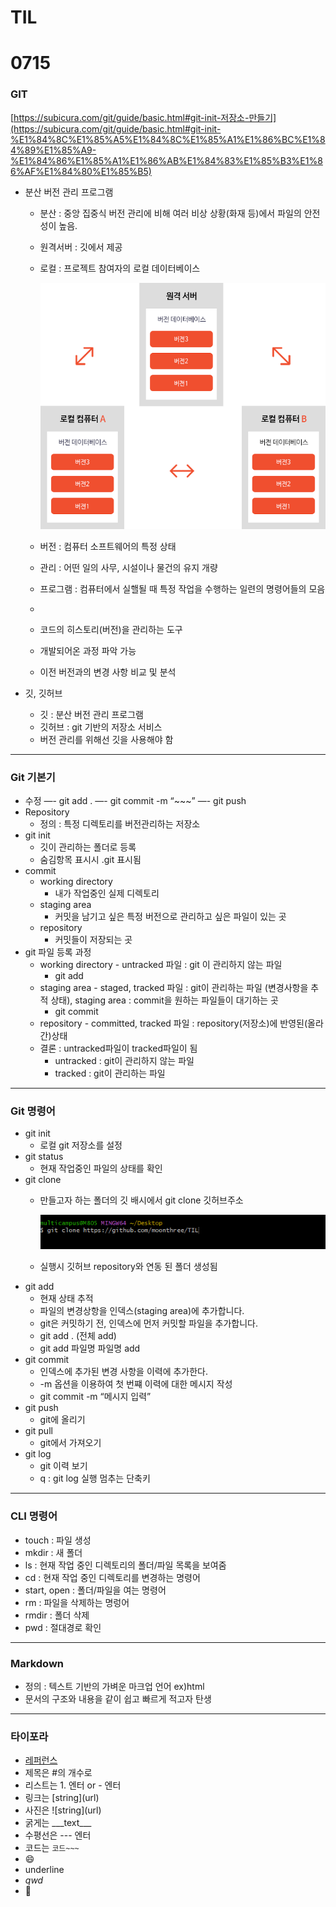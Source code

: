 # TIL

# 0715
### GIT

[https://subicura.com/git/guide/basic.html#git-init-저장소-만들기](https://subicura.com/git/guide/basic.html#git-init-%E1%84%8C%E1%85%A5%E1%84%8C%E1%85%A1%E1%86%BC%E1%84%89%E1%85%A9-%E1%84%86%E1%85%A1%E1%86%AB%E1%84%83%E1%85%B3%E1%86%AF%E1%84%80%E1%85%B5)

- 분산 버전 관리 프로그램
    - 분산 : 중앙 집중식 버전 관리에 비해 여러 비상 상황(화재 등)에서 파일의 안전성이 높음.
    - 원격서버 : 깃에서 제공
    - 로컬 : 프로젝트 참여자의 로컬 데이터베이스
        
        ![abcd2](image/0715BBB.png)

        
    - 버전 : 컴퓨터 소프트웨어의 특정 상태
    - 관리 : 어떤 일의 사무, 시설이나 물건의 유지 개량
    - 프로그램 : 컴퓨터에서 실핼될 때 특정 작업을 수행하는 일련의 명령어들의 모음
    - 
    - 코드의 히스토리(버전)을 관리하는 도구
    - 개발되어온 과정 파악 가능
    - 이전 버전과의 변경 사항 비교 및 분석

- 깃, 깃허브
    - 깃 : 분산 버전 관리 프로그램
    - 깃허브 : git 기반의 저장소 서비스
    - 버전 관리를 위해선 깃을 사용해야 함

---

### Git 기본기

- 수정 —- git add . —- git commit -m “~~~” —- git push
- Repository
    - 정의 : 특정 디렉토리를 버전관리하는 저장소
- git init
    - 깃이 관리하는 폴더로 등록
    - 숨김항목 표시시 .git 표시됨
- commit
    - working directory
        - 내가 작업중인 실제 디렉토리
    - staging area
        - 커밋을 남기고 싶은 특정 버전으로 관리하고 싶은 파일이 있는 곳
    - repository
        - 커밋들이 저장되는 곳
- git 파일 등록 과정
    - working directory - untracked 파일 : git 이 관리하지 않는 파일
        - git add
    - staging area - staged, tracked 파일 : git이 관리하는 파일 (변경사항을 추적 상태), staging area : commit을 원하는 파일들이 대기하는 곳
        - git commit
    - repository - committed, tracked 파일 : repository(저장소)에 반영된(올라간)상태
    - 결론 : untracked파일이 tracked파일이 됨
        - untracked : git이 관리하지 않는 파일
        - tracked : git이 관리하는 파일

---

### Git 명령어

- git init
    - 로컬 git  저장소를 설정
- git status
    - 현재 작업중인 파일의 상태를 확인
- git clone
    - 만들고자 하는 폴더의 깃 배시에서 git clone 깃허브주소
        
        ![abcd](image/0715abcde.PNG)
        
    - 실행시 깃허브 repository와 연동 된 폴더 생성됨
- git add
    - 현재 상태 추적
    - 파일의 변경상항을 인덱스(staging area)에 추가합니다.
    - git은 커밋하기 전, 인덱스에 먼저 커밋할 파일을 추가합니다.
    - git add .     (전체 add)
    - git add 파일명    파일명 add
- git commit
    - 인덱스에 추가된 변경 사항을 이력에 추가한다.
    - -m 옵션을 이용하여 첫 번쨰 이력에 대한 메시지 작성
    - git commit -m “메시지 입력”
- git push
    - git에 올리기
- git pull
    - git에서 가져오기
- git log
    - git 이력 보기
    - q : git log 실행 멈추는 단축키

---

### CLI 명령어

- touch : 파일 생성
- mkdir :  새 폴더
- ls : 현재 작업 중인 디렉토리의 폴더/파일 목록을 보여줌
- cd : 현재 작업 중인 디렉토리를 변경하는 명령어
- start, open : 폴더/파일을 여는 명령어
- rm : 파일을 삭제하는 명렁어
- rmdir : 폴더 삭제
- pwd : 절대경로 확인

---

### Markdown

- 정의 : 텍스트 기반의 가벼운 마크업 언어 ex)html
- 문서의 구조와 내용을 같이 쉽고 빠르게 적고자 탄생

---

### **타이포라**

- [레퍼런스](https://support.typora.io/Markdown-Reference/)
- 제목은 #의 개수로
- 리스트는 1. 엔터 or - 엔터
- 링크는 \[string](url)
- 사진은 \!\[string](url)
- 굵게는 \_\_\_text\_\_\_
- 수평선은 --- 엔터
- 코드는 `코드~~~`
- 😄
- underline
- *qwd*
- 🎅
